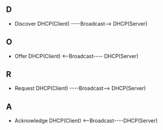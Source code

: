 ## D
- Discover DHCP(Client) ----Broadcast--> DHCP(Server)
## O
- Offer DHCP(Client) <--Broadcast---- DHCP(Server)
## R
- Request DHCP(Client) ----Broadcast--> DHCP(Server)
## A
- Acknowledge DHCP(Client) <--Broadcast----DHCP(Server)